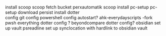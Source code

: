 install scoop
scoop fetch bucket perxautomatik
scoop install pc-setup
pc-setup
	download persist
	install 
		dotter	
			config git
			config powershell
			config autostart?
		ahk-everydayscripts -fork
		pwsh
		everything
			dotter config ?
		beyondcompare
			dotter config?
		obsidian
			set up vault
		psreadline
			set up synclocation with hardlink to obsidian vault
			
	 
